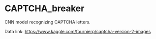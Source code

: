 # CAPTCHA_breaker
CNN model recognizing CAPTCHA letters.


Data link: https://www.kaggle.com/fournierp/captcha-version-2-images
